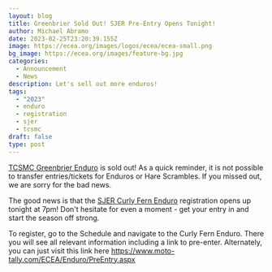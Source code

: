 ```yaml
---
layout: blog
title: Greenbrier Sold Out! SJER Pre-Entry Opens Tonight!
author: Michael Abramo
date: 2023-02-25T23:20:39.155Z
image: https://ecea.org/images/logos/ecea/ecea-small.png
bg_image: https://ecea.org/images/feature-bg.jpg
categories:
  - Announcement
  - News
description: Let's sell out more enduros!
tags:
  - "2023"
  - enduro
  - registration
  - sjer
  - tcsmc
draft: false
type: post
---
```

[TCSMC Greenbrier Enduro](/events/enduro/23-en-tcsmc) is sold out! As a quick reminder, it is not possible to transfer entries/tickets for Enduros or Hare Scrambles. If you missed out, we are sorry for the bad news.

The good news is that the [SJER Curly Fern Enduro](/events/enduro/23-en-sjer) registration opens up tonight at 7pm! Don't hesitate for even a moment - get your entry in and start the season off strong. 

To register, go to the Schedule and navigate to the Curly Fern Enduro. There you will see all relevant information including a link to pre-enter. Alternately, you can just visit this link here https://www.moto-tally.com/ECEA/Enduro/PreEntry.aspx